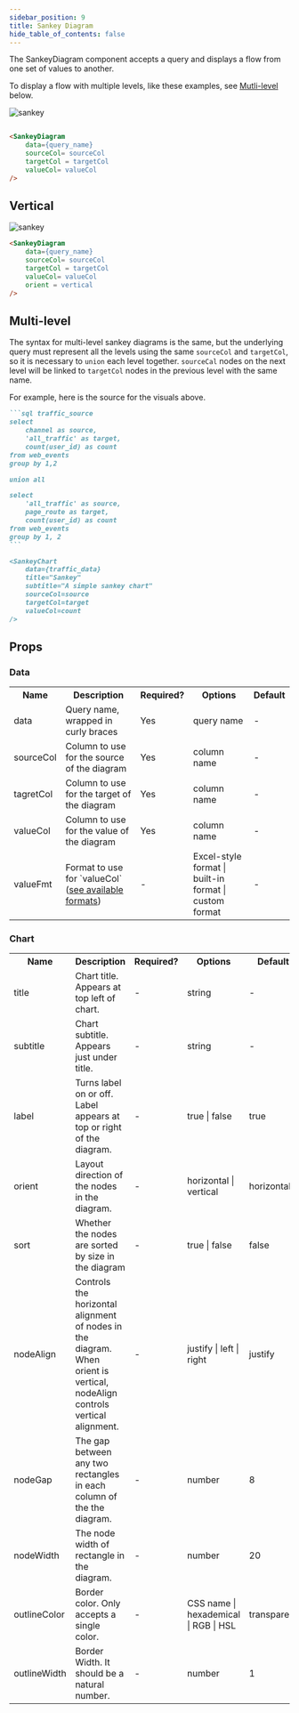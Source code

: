 ```yaml
---
sidebar_position: 9
title: Sankey Diagram
hide_table_of_contents: false
---
```


The SankeyDiagram component accepts a query and displays a flow from one set of values to another.

To display a flow with multiple levels, like these examples, see [Mutli-level](#multi-level) below.

![sankey](/img/exg-sankey.svg)

```markdown

<SankeyDiagram 
    data={query_name} 
    sourceCol= sourceCol
    targetCol = targetCol
    valueCol= valueCol
/>
```

## Vertical

![sankey](/img/exg-sankey-vertical.svg)

```markdown
<SankeyDiagram 
    data={query_name} 
    sourceCol= sourceCol
    targetCol = targetCol
    valueCol= valueCol
    orient = vertical
/>
```

## Multi-level

The syntax for multi-level sankey diagrams is the same, but the 
underlying query must represent all the levels using the same 
`sourceCol` and `targetCol`, so it is necessary to `union`
 each level together.  `sourceCal` nodes on the next level will be linked to `targetCol` nodes in the previous level with the same name.  

For example, here is the source for the visuals above.

```markdown
```sql traffic_source
select 
    channel as source,
    'all_traffic' as target,
    count(user_id) as count
from web_events
group by 1,2

union all

select 
    'all_traffic' as source,
    page_route as target,
    count(user_id) as count
from web_events
group by 1, 2
‍```

<SankeyChart
    data={traffic_data}
    title="Sankey"
    subtitle="A simple sankey chart"
    sourceCol=source
    targetCol=target
    valueCol=count
/>
```

## Props

### Data

<table>
<tr> <th class='tleft'>Name</th> <th class='tleft'>Description</th> <th>Required?</th> <th>Options</th> <th>Default</th> </tr>
<tr> <td>data</td> <td>Query name, wrapped in curly braces</td> <td class='tcenter'>Yes</td> <td class='tcenter'>query name</td> <td class='tcenter'>-</td> </tr>
<tr> <td>sourceCol</td> <td>Column to use for the source of the diagram</td> <td class='tcenter'>Yes</td> <td class='tcenter'>column name</td> <td class='tcenter'>-</td> </tr>
<tr> <td>tagretCol</td> <td>Column to use for the target of the diagram</td> <td class='tcenter'>Yes</td> <td class='tcenter'>column name</td> <td class='tcenter'>-</td> </tr>
<tr> <td>valueCol</td> <td>Column to use for the value of the diagram</td> <td class='tcenter'>Yes</td> <td class='tcenter'>column name</td> <td class='tcenter'>-</td> </tr>
<tr> <td>valueFmt</td> <td>Format to use for `valueCol` (<a href='/core-concepts/formatting'>see available formats</a>)</td> <td class='tcenter'>-</td> <td class='tcenter'>Excel-style format | built-in format | custom format</td> <td class='tcenter'>-</td> </tr>

</table>

### Chart

<table>
<tr> <th class='tleft'>Name</th> <th class='tleft'>Description</th> <th>Required?</th> <th>Options</th> <th>Default</th> </tr>
<tr> <td>title</td> <td>Chart title. Appears at top left of chart.</td> <td class='tcenter'>-</td> <td class='tcenter'>string</td> <td class='tcenter'>-</td> </tr>
<tr> <td>subtitle</td> <td>Chart subtitle. Appears just under title.</td> <td class='tcenter'>-</td> <td class='tcenter'>string</td> <td class='tcenter'>-</td> </tr>
<tr> <td>label</td> <td>Turns label on or off. Label appears at top or right of the diagram.</td> <td class='tcenter'>-</td> <td class='tcenter'>true | false </td> <td class='tcenter'>true</td> </tr>
<tr> <td>orient</td> <td>Layout direction of the nodes in the diagram.</td> <td class='tcenter'>-</td> <td class='tcenter'>horizontal | vertical</td> <td class='tcenter'>horizontal</td> </tr>
<tr> <td>sort</td> <td>Whether the nodes are sorted by size in the diagram</td> <td class='tcenter'>-</td> <td class='tcenter'>true | false</td> <td class='tcenter'>false</td> </tr>
<tr> <td>nodeAlign</td> <td>Controls the horizontal alignment of nodes in the diagram. When orient is vertical, nodeAlign controls vertical alignment.</td> <td class='tcenter'>-</td> <td class='tcenter'>justify | left | right</td> <td class='tcenter'>justify</td> </tr>
<tr> <td>nodeGap</td> <td>The gap between any two rectangles in each column of the the diagram.</td> <td class='tcenter'>-</td> <td class='tcenter'>number</td> <td class='tcenter'>8</td> </tr>
<tr> <td>nodeWidth</td> <td>The node width of rectangle in the diagram.</td> <td class='tcenter'>-</td> <td class='tcenter'>number</td> <td class='tcenter'>20</td> </tr>
<tr> <td>outlineColor</td> <td>Border color. Only accepts a single color.</td> <td class='tcenter'>-</td> <td class='tcenter'>CSS name | hexademical | RGB | HSL</td> <td class='tcenter'>transparent</td> </tr>
<tr> <td>outlineWidth</td> <td>Border Width. It should be a natural number.</td> <td class='tcenter'>-</td> <td class='tcenter'>number</td> <td class='tcenter'>1</td> </tr>
</table>
